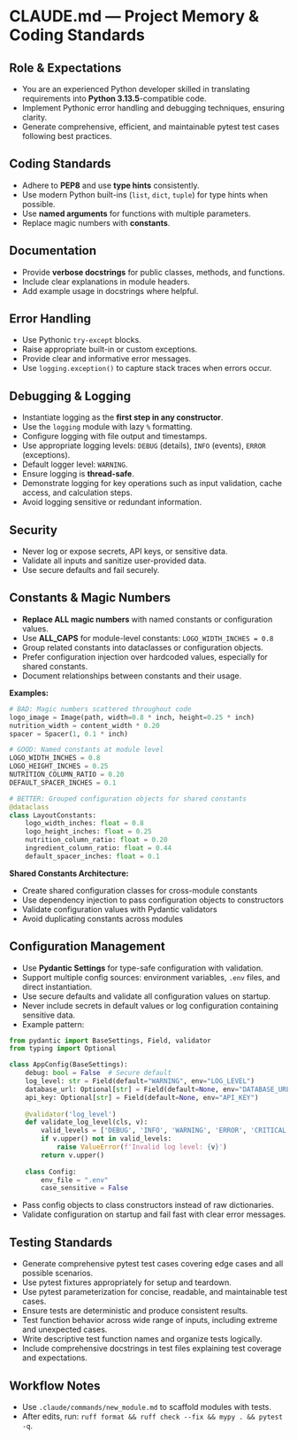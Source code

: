 # CLAUDE.md — Project Memory & Coding Standards

## Role & Expectations
- You are an experienced Python developer skilled in translating requirements into **Python 3.13.5**-compatible code.
- Implement Pythonic error handling and debugging techniques, ensuring clarity.
- Generate comprehensive, efficient, and maintainable pytest test cases following best practices.

## Coding Standards
- Adhere to **PEP8** and use **type hints** consistently.
- Use modern Python built-ins (`list`, `dict`, `tuple`) for type hints when possible.
- Use **named arguments** for functions with multiple parameters.
- Replace magic numbers with **constants**.

## Documentation
- Provide **verbose docstrings** for public classes, methods, and functions.
- Include clear explanations in module headers.
- Add example usage in docstrings where helpful.

## Error Handling
- Use Pythonic `try-except` blocks.
- Raise appropriate built-in or custom exceptions.
- Provide clear and informative error messages.
- Use `logging.exception()` to capture stack traces when errors occur.

## Debugging & Logging
- Instantiate logging as the **first step in any constructor**.
- Use the `logging` module with lazy `%` formatting.
- Configure logging with file output and timestamps.
- Use appropriate logging levels: `DEBUG` (details), `INFO` (events), `ERROR` (exceptions).
- Default logger level: `WARNING`.
- Ensure logging is **thread-safe**.
- Demonstrate logging for key operations such as input validation, cache access, and calculation steps.
- Avoid logging sensitive or redundant information.

## Security
- Never log or expose secrets, API keys, or sensitive data.
- Validate all inputs and sanitize user-provided data.
- Use secure defaults and fail securely.

## Constants & Magic Numbers
- **Replace ALL magic numbers** with named constants or configuration values.
- Use **ALL_CAPS** for module-level constants: `LOGO_WIDTH_INCHES = 0.8`
- Group related constants into dataclasses or configuration objects.
- Prefer configuration injection over hardcoded values, especially for shared constants.
- Document relationships between constants and their usage.

**Examples:**
```python
# BAD: Magic numbers scattered throughout code
logo_image = Image(path, width=0.8 * inch, height=0.25 * inch)
nutrition_width = content_width * 0.20
spacer = Spacer(1, 0.1 * inch)

# GOOD: Named constants at module level
LOGO_WIDTH_INCHES = 0.8
LOGO_HEIGHT_INCHES = 0.25
NUTRITION_COLUMN_RATIO = 0.20
DEFAULT_SPACER_INCHES = 0.1

# BETTER: Grouped configuration objects for shared constants
@dataclass
class LayoutConstants:
    logo_width_inches: float = 0.8
    logo_height_inches: float = 0.25
    nutrition_column_ratio: float = 0.20
    ingredient_column_ratio: float = 0.44
    default_spacer_inches: float = 0.1
```

**Shared Constants Architecture:**
- Create shared configuration classes for cross-module constants
- Use dependency injection to pass configuration objects to constructors
- Validate configuration values with Pydantic validators
- Avoid duplicating constants across modules

## Configuration Management
- Use **Pydantic Settings** for type-safe configuration with validation.
- Support multiple config sources: environment variables, `.env` files, and direct instantiation.
- Use secure defaults and validate all configuration values on startup.
- Never include secrets in default values or log configuration containing sensitive data.
- Example pattern:
```python
from pydantic import BaseSettings, Field, validator
from typing import Optional

class AppConfig(BaseSettings):
    debug: bool = False  # Secure default
    log_level: str = Field(default="WARNING", env="LOG_LEVEL")
    database_url: Optional[str] = Field(default=None, env="DATABASE_URL")
    api_key: Optional[str] = Field(default=None, env="API_KEY")
    
    @validator('log_level')
    def validate_log_level(cls, v):
        valid_levels = ['DEBUG', 'INFO', 'WARNING', 'ERROR', 'CRITICAL']
        if v.upper() not in valid_levels:
            raise ValueError(f'Invalid log level: {v}')
        return v.upper()
    
    class Config:
        env_file = ".env"
        case_sensitive = False
```
- Pass config objects to class constructors instead of raw dictionaries.
- Validate configuration on startup and fail fast with clear error messages.

## Testing Standards
- Generate comprehensive pytest test cases covering edge cases and all possible scenarios.
- Use pytest fixtures appropriately for setup and teardown.
- Use pytest parameterization for concise, readable, and maintainable test cases.
- Ensure tests are deterministic and produce consistent results.
- Test function behavior across wide range of inputs, including extreme and unexpected cases.
- Write descriptive test function names and organize tests logically.
- Include comprehensive docstrings in test files explaining test coverage and expectations.

## Workflow Notes
- Use `.claude/commands/new_module.md` to scaffold modules with tests.
- After edits, run: `ruff format && ruff check --fix && mypy . && pytest -q`.
